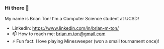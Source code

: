 ### Hi there 👋

My name is Brian Ton! I'm a Computer Science student at UCSD!

- LinkedIn: https://www.linkedin.com/in/brian-m-ton/
- 📫 How to reach me: brian.m.ton@gmail.com
- ⚡ Fun fact: I love playing Minesweeper (won a small tournament once)! 
